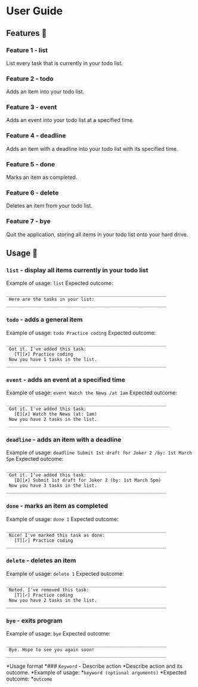 # User Guide 

## Features :notebook:

### Feature 1 - list  
List every task that is currently in your todo list.

### Feature 2 - todo  
Adds an item into your todo list.

### Feature 3 - event 
Adds an event into your todo list at a specified time.

### Feature 4 - deadline
Adds an item with a deadline into your todo list with its specified time.

### Feature 5 - done
Marks an item as completed.

### Feature 6 - delete
Deletes an item from your todo list.

### Feature 7 - bye
Quit the application, storing all items in your todo list onto your hard drive.


## Usage :memo:	

### `list` - display all items currently in your todo list
Example of usage: 
`list`
Expected outcome:
```
____________________________________________________________
 Here are the tasks in your list:
____________________________________________________________

```

### `todo` - adds a general item
Example of usage: 
`todo Practice coding`
Expected outcome:
```
____________________________________________________________
 Got it. I've added this task: 
   [T][✗] Practice coding
 Now you have 1 tasks in the list.
____________________________________________________________
```

### `event` - adds an event at a specified time
Example of usage: 
`event Watch the News /at 1am`
Expected outcome:
```
____________________________________________________________
 Got it. I've added this task:
   [E][✗] Watch the News (at: 1am)
 Now you have 2 tasks in the list.
 ____________________________________________________________
```

### `deadline` - adds an item with a deadline
Example of usage: 
`deadline Submit 1st draft for Joker 2 /by: 1st March 5pm`
Expected outcome:
```
____________________________________________________________
 Got it. I've added this task:
   [D][✗] Submit 1st draft for Joker 2 (by: 1st March 5pm)
 Now you have 3 tasks in the list.
____________________________________________________________
```

### `done` - marks an item as completed
Example of usage: 
`done 1`
Expected outcome:
```
____________________________________________________________
 Nice! I've marked this task as done:
   [T][✓] Practice coding
____________________________________________________________
```

### `delete` - deletes an item
Example of usage: 
`delete 1`
Expected outcome:
```
____________________________________________________________
 Noted. I've removed this task: 
   [T][✓] Practice coding
 Now you have 2 tasks in the list.
____________________________________________________________
```

### `bye` - exits program
Example of usage: 
`bye`
Expected outcome:
```
____________________________________________________________
 Bye. Hope to see you again soon!
____________________________________________________________
```


*Usage format
*### `Keyword` - Describe action
*Describe action and its outcome.
*Example of usage: 
*`keyword (optional arguments)`
*Expected outcome:
*`outcome`
